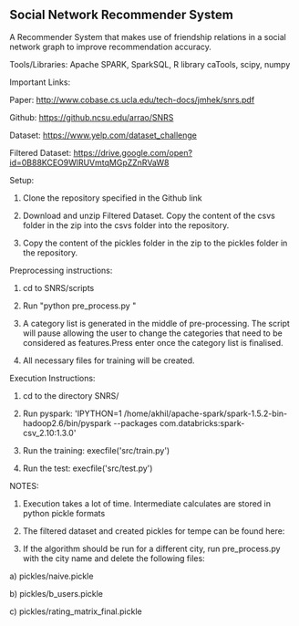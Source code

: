 Social Network Recommender System
----------------------------------

A Recommender System that makes use of friendship relations in a social network graph to improve recommendation accuracy.

Tools/Libraries: Apache SPARK, SparkSQL, R library caTools, scipy, numpy

Important Links:

Paper: http://www.cobase.cs.ucla.edu/tech-docs/jmhek/snrs.pdf

Github: https://github.ncsu.edu/arrao/SNRS

Dataset: https://www.yelp.com/dataset_challenge

Filtered Dataset: https://drive.google.com/open?id=0B88KCEO9WlRUVmtqMGpZZnRVaW8 


Setup:

1) Clone the repository specified in the Github link

2) Download and unzip Filtered Dataset. Copy the content of the csvs folder in the zip into the csvs folder into the repository.

3) Copy the content of the pickles folder in the zip to the pickles folder in the repository.

Preprocessing instructions:

1) cd to SNRS/scripts

2) Run "python pre_process.py <city-name>"

3) A category list is generated in the middle of pre-processing. The script will pause allowing the user to change the categories that need to be considered as features.Press enter once the category list is finalised.

4) All necessary files for training will be created.


Execution Instructions:

1) cd to the directory SNRS/

2) Run pyspark: 'IPYTHON=1 /home/akhil/apache-spark/spark-1.5.2-bin-hadoop2.6/bin/pyspark --packages com.databricks:spark-csv_2.10:1.3.0'

3) Run the training: execfile('src/train.py')

4) Run the test: execfile('src/test.py')  


NOTES:

1) Execution takes a lot of time. Intermediate calculates are stored in python pickle formats

2) The filtered dataset and created pickles for tempe can be found here: 

3) If the algorithm should be run for a different city, run pre_process.py with the city name and delete the following files:

a) pickles/naive.pickle 

b) pickles/b_users.pickle

c) pickles/rating_matrix_final.pickle
